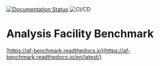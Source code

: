 [![Documentation Status](https://readthedocs.org/projects/af-benchmark/badge/?version=latest)](https://af-benchmark.readthedocs.io/en/latest/?badge=latest)
![CI/CD](https://github.com/PurdueAF/af-benchmark/actions/workflows/ci.yml/badge.svg)

# Analysis Facility Benchmark

[https://af-benchmark.readthedocs.io](https://af-benchmark.readthedocs.io/en/latest/)